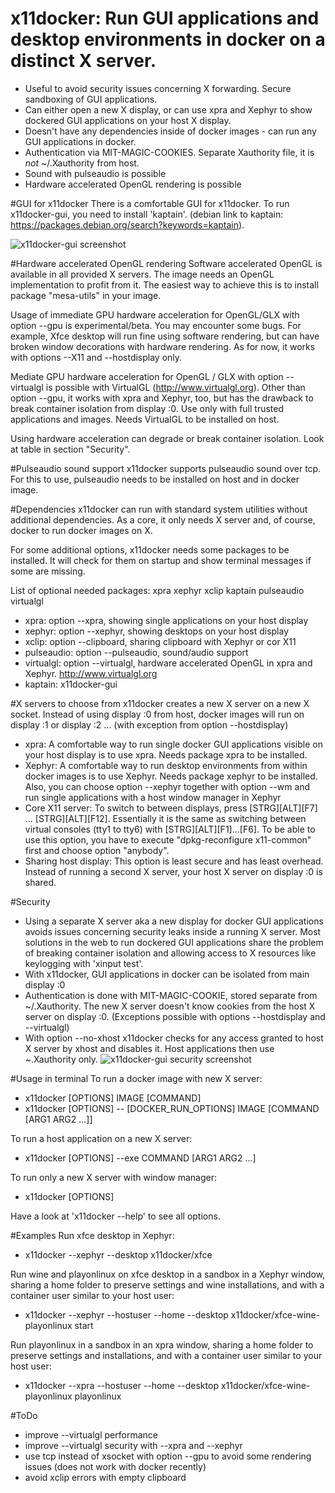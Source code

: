 # x11docker: Run GUI applications and desktop environments in docker on a distinct X server.
 - Useful to avoid security issues concerning X forwarding. Secure sandboxing of GUI applications.
 - Can either open a new X display, or can use xpra and Xephyr to show dockered GUI applications on your host X display.
 - Doesn't have any dependencies inside of docker images - can run any GUI applications in docker. 
 - Authentication via MIT-MAGIC-COOKIES. Separate Xauthority file, it is _not_  ~/.Xauthority from host.
 - Sound with pulseaudio is possible
 - Hardware accelerated OpenGL rendering is possible

#GUI for x11docker
There is a comfortable GUI for x11docker. To run x11docker-gui, you need to install 'kaptain'. 
(debian link to kaptain: https://packages.debian.org/search?keywords=kaptain).

![x11docker-gui screenshot](/../screenshots/x11docker-gui.png?raw=true "Optional Title")


#Hardware accelerated OpenGL rendering
Software accelerated OpenGL is available in all provided X servers. The image needs an OpenGL implementation to profit from it.  The easiest way to achieve this is to install package \"mesa-utils\" in your image.
 
 Usage of immediate GPU hardware acceleration for OpenGL/GLX with option --gpu is experimental/beta. You may encounter some
 bugs. For example, Xfce desktop will run fine using software rendering, but can have broken window decorations with hardware rendering. As for now, it works with options --X11 and --hostdisplay only.
 
 Mediate GPU hardware acceleration for OpenGL / GLX with option --virtualgl is possible with VirtualGL (http://www.virtualgl.org). Other than option --gpu, it works with xpra and Xephyr, too, but has the drawback to break container isolation from display :0. Use only with full trusted applications and images. Needs VirtualGL to be installed on host.
 
 Using hardware acceleration can degrade or break container isolation. Look at table in section "Security". 
 
#Pulseaudio sound support
 x11docker supports pulseaudio sound over tcp. For this to use, pulseaudio needs to be installed on host and in docker image.

 
#Dependencies
x11docker can run with standard system utilities without additional dependencies. As a core, it only needs X server and, of course, docker to run docker images on X. 

For some additional options, x11docker needs some packages to be installed.
It will check for them on startup and show terminal messages if some are missing.

List of optional needed packages: xpra xephyr xclip kaptain pulseaudio virtualgl 

- xpra:  option --xpra, showing single applications on your host display
- xephyr:  option --xephyr, showing desktops on your host display
- xclip:  option --clipboard, sharing clipboard with Xephyr or cor X11
- pulseaudio:  option --pulseaudio, sound/audio support
- virtualgl:  option --virtualgl, hardware accelerated OpenGL in xpra and Xephyr. http://www.virtualgl.org
- kaptain:  x11docker-gui


#X servers to choose from
x11docker creates a new X server on a new X socket. Instead of using display :0 from host, docker images will run on display :1 or display :2 ... (with exception from option --hostdisplay)
 - xpra: A comfortable way to run single docker GUI applications visible on your host display is to use xpra. Needs package xpra to be installed.
 - Xephyr: A comfortable way to run desktop environments from within docker images is to use Xephyr. Needs package xephyr to be installed. Also, you can choose option --xephyr together with option --wm and run single applications with a host window manager in Xephyr
 - Core X11 server: To switch to between displays, press [STRG][ALT][F7] ... [STRG][ALT][F12]. Essentially it is the
same as switching between virtual consoles (tty1 to tty6) with [STRG][ALT][F1]...[F6]. To be able to use this option, you have to execute "dpkg-reconfigure x11-common" first and choose option "anybody".
 - Sharing host display: This option is least secure and has least overhead. Instead of running a second X server, your host X server on display :0 is shared.

#Security
 - Using a separate X server aka a new display for docker GUI applications avoids issues concerning security leaks inside a running X server. Most solutions in the web to run dockered GUI applications share the problem of breaking container isolation and allowing access to X resources like keylogging with 'xinput test'.
 - With x11docker, GUI applications in docker can be isolated from main display :0
 - Authentication is done with MIT-MAGIC-COOKIE, stored separate from ~/.Xauthority.  The new X server doesn't know cookies from the host X server on display :0. (Exceptions possible with options --hostdisplay and --virtualgl)
 - With option --no-xhost x11docker checks for any access granted to host X server by xhost and disables it. Host applications then use ~.Xauthority only.
![x11docker-gui security screenshot](/../screenshots/x11docker-security.png?raw=true "Optional Title")
 
#Usage in terminal
To run a docker image with new X server:
 -  x11docker [OPTIONS] IMAGE [COMMAND]
 -  x11docker [OPTIONS] -- [DOCKER_RUN_OPTIONS] IMAGE [COMMAND [ARG1 ARG2 ...]]
  
To run a host application on a new X server:
 -  x11docker [OPTIONS] --exe COMMAND [ARG1 ARG2 ...]

To run only a new X server with window manager:
 -  x11docker [OPTIONS]

Have a look at 'x11docker --help' to see all options.

#Examples
Run xfce desktop in Xephyr:
   - x11docker --xephyr --desktop x11docker/xfce
   
Run wine and playonlinux on xfce desktop in a sandbox in a Xephyr window, sharing a home folder to preserve settings and wine installations, and with a container user similar to your host user:
   - x11docker --xephyr --hostuser --home --desktop x11docker/xfce-wine-playonlinux start
   
Run playonlinux in a sandbox in an xpra window, sharing a home folder to preserve settings and installations, and with a container user similar to your host user:
   - x11docker --xpra --hostuser --home --desktop x11docker/xfce-wine-playonlinux playonlinux
   
 #ToDo
  - improve --virtualgl performance
  - improve --virtualgl security with --xpra and --xephyr
  - use tcp instead of xsocket with option --gpu to avoid some rendering issues (does not work with docker recently)
  - avoid xclip errors with empty clipboard
